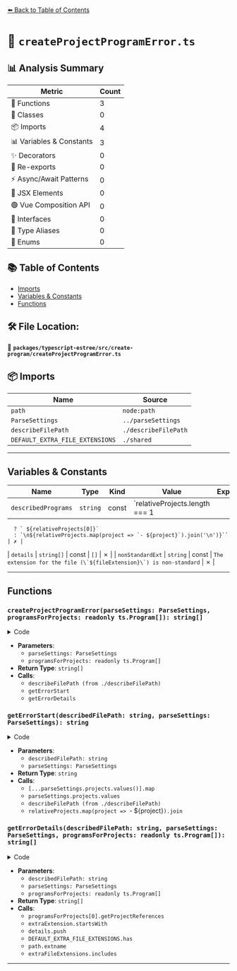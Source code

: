 [⬅️ Back to Table of Contents](../../../../index.md)

# 📄 `createProjectProgramError.ts`

## 📊 Analysis Summary

| Metric | Count |
|--------|-------|
| 🔧 Functions | 3 |
| 🧱 Classes | 0 |
| 📦 Imports | 4 |
| 📊 Variables & Constants | 3 |
| ✨ Decorators | 0 |
| 🔄 Re-exports | 0 |
| ⚡ Async/Await Patterns | 0 |
| 💠 JSX Elements | 0 |
| 🟢 Vue Composition API | 0 |
| 📐 Interfaces | 0 |
| 📑 Type Aliases | 0 |
| 🎯 Enums | 0 |

## 📚 Table of Contents

- [Imports](#imports)
- [Variables & Constants](#variables-constants)
- [Functions](#functions)

## 🛠️ File Location:
📂 **`packages/typescript-estree/src/create-program/createProjectProgramError.ts`**

## 📦 Imports

| Name | Source |
|------|--------|
| `path` | `node:path` |
| `ParseSettings` | `../parseSettings` |
| `describeFilePath` | `./describeFilePath` |
| `DEFAULT_EXTRA_FILE_EXTENSIONS` | `./shared` |


---

## Variables & Constants

| Name | Type | Kind | Value | Exported |
|------|------|------|-------|----------|
| `describedPrograms` | `string` | const | `relativeProjects.length === 1
      ? ` ${relativeProjects[0]}`
      : `\n${relativeProjects.map(project => `- ${project}`).join('\n')}`` | ✗ |
| `details` | `string[]` | const | `[]` | ✗ |
| `nonStandardExt` | `string` | const | ``The extension for the file (\`${fileExtension}\`) is non-standard`` | ✗ |


---

## Functions

### `createProjectProgramError(parseSettings: ParseSettings, programsForProjects: readonly ts.Program[]): string[]`

<details><summary>Code</summary>

```ts
export function createProjectProgramError(
  parseSettings: ParseSettings,
  programsForProjects: readonly ts.Program[],
): string[] {
  const describedFilePath = describeFilePath(
    parseSettings.filePath,
    parseSettings.tsconfigRootDir,
  );

  return [
    getErrorStart(describedFilePath, parseSettings),
    ...getErrorDetails(describedFilePath, parseSettings, programsForProjects),
  ];
}
```
</details>

- **Parameters**:
  - `parseSettings: ParseSettings`
  - `programsForProjects: readonly ts.Program[]`
- **Return Type**: `string[]`
- **Calls**:
  - `describeFilePath (from ./describeFilePath)`
  - `getErrorStart`
  - `getErrorDetails`
### `getErrorStart(describedFilePath: string, parseSettings: ParseSettings): string`

<details><summary>Code</summary>

```ts
function getErrorStart(
  describedFilePath: string,
  parseSettings: ParseSettings,
): string {
  const relativeProjects = [...parseSettings.projects.values()].map(
    projectFile => describeFilePath(projectFile, parseSettings.tsconfigRootDir),
  );

  const describedPrograms =
    relativeProjects.length === 1
      ? ` ${relativeProjects[0]}`
      : `\n${relativeProjects.map(project => `- ${project}`).join('\n')}`;

  return `ESLint was configured to run on \`${describedFilePath}\` using \`parserOptions.project\`:${describedPrograms}`;
}
```
</details>

- **Parameters**:
  - `describedFilePath: string`
  - `parseSettings: ParseSettings`
- **Return Type**: `string`
- **Calls**:
  - `[...parseSettings.projects.values()].map`
  - `parseSettings.projects.values`
  - `describeFilePath (from ./describeFilePath)`
  - `relativeProjects.map(project => `- ${project}`).join`
### `getErrorDetails(describedFilePath: string, parseSettings: ParseSettings, programsForProjects: readonly ts.Program[]): string[]`

<details><summary>Code</summary>

```ts
function getErrorDetails(
  describedFilePath: string,
  parseSettings: ParseSettings,
  programsForProjects: readonly ts.Program[],
): string[] {
  if (
    programsForProjects.length === 1 &&
    programsForProjects[0].getProjectReferences()?.length
  ) {
    return [
      `That TSConfig uses project "references" and doesn't include \`${describedFilePath}\` directly, which is not supported by \`parserOptions.project\`.`,
      `Either:`,
      `- Switch to \`parserOptions.projectService\``,
      `- Use an ESLint-specific TSConfig`,
      `See the typescript-eslint docs for more info: https://typescript-eslint.io/troubleshooting/typed-linting#are-typescript-project-references-supported`,
    ];
  }

  const { extraFileExtensions } = parseSettings;
  const details: string[] = [];

  for (const extraExtension of extraFileExtensions) {
    if (!extraExtension.startsWith('.')) {
      details.push(
        `Found unexpected extension \`${extraExtension}\` specified with the \`parserOptions.extraFileExtensions\` option. Did you mean \`.${extraExtension}\`?`,
      );
    }
    if (DEFAULT_EXTRA_FILE_EXTENSIONS.has(extraExtension)) {
      details.push(
        `You unnecessarily included the extension \`${extraExtension}\` with the \`parserOptions.extraFileExtensions\` option. This extension is already handled by the parser by default.`,
      );
    }
  }

  const fileExtension = path.extname(parseSettings.filePath);
  if (!DEFAULT_EXTRA_FILE_EXTENSIONS.has(fileExtension)) {
    const nonStandardExt = `The extension for the file (\`${fileExtension}\`) is non-standard`;
    if (extraFileExtensions.length > 0) {
      if (!extraFileExtensions.includes(fileExtension)) {
        return [
          ...details,
          `${nonStandardExt}. It should be added to your existing \`parserOptions.extraFileExtensions\`.`,
        ];
      }
    } else {
      return [
        ...details,
        `${nonStandardExt}. You should add \`parserOptions.extraFileExtensions\` to your config.`,
      ];
    }
  }

  const [describedInclusions, describedSpecifiers] =
    parseSettings.projects.size === 1
      ? ['that TSConfig does not', 'that TSConfig']
      : ['none of those TSConfigs', 'one of those TSConfigs'];

  return [
    ...details,
    `However, ${describedInclusions} include this file. Either:`,
    `- Change ESLint's list of included files to not include this file`,
    `- Change ${describedSpecifiers} to include this file`,
    `- Create a new TSConfig that includes this file and include it in your parserOptions.project`,
    `See the typescript-eslint docs for more info: https://typescript-eslint.io/troubleshooting/typed-linting#i-get-errors-telling-me-eslint-was-configured-to-run--however-that-tsconfig-does-not--none-of-those-tsconfigs-include-this-file`,
  ];
}
```
</details>

- **Parameters**:
  - `describedFilePath: string`
  - `parseSettings: ParseSettings`
  - `programsForProjects: readonly ts.Program[]`
- **Return Type**: `string[]`
- **Calls**:
  - `programsForProjects[0].getProjectReferences`
  - `extraExtension.startsWith`
  - `details.push`
  - `DEFAULT_EXTRA_FILE_EXTENSIONS.has`
  - `path.extname`
  - `extraFileExtensions.includes`

---